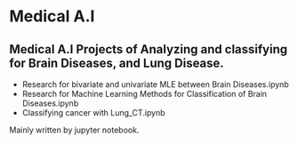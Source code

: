 # Medical A.I
## Medical A.I Projects of Analyzing and classifying for Brain Diseases, and Lung Disease.
- Research for bivariate and univariate MLE between Brain Diseases.ipynb
- Research for Machine Learning Methods for Classification of Brain Diseases.ipynb
- Classifying cancer with Lung_CT.ipynb

Mainly written by jupyter notebook.
